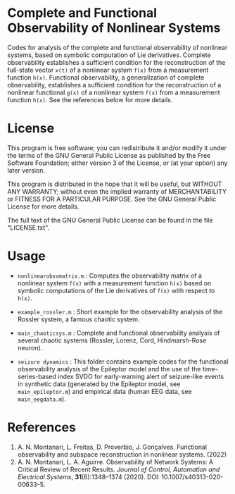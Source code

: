 # Complete and Functional Observability of Nonlinear Systems
Codes for analysis of the complete and functional observability of nonlinear systems, based on symbolic computation of Lie derivatives. Complete observability establishes a sufficient condition for the reconstruction of the full-state vector `x(t)` of a nonlinear system `f(x)` from a measurement function `h(x)`. Functional observability, a generalization of complete observability, establishes a sufficient condition for the reconstruction of a nonlinear functional `g(x)` of a nonlinear system `f(x)` from a measurement function `h(x)`. See the references below for more details.

# License

This program is free software; you can redistribute it and/or modify it under the terms of the GNU General Public License as published by the Free Software Foundation; either version 3 of the License, or (at your option) any later version.

This program is distributed in the hope that it will be useful, but WITHOUT ANY WARRANTY; without even the implied warranty of MERCHANTABILITY or FITNESS FOR A PARTICULAR PURPOSE. See the GNU General Public License for more details.

The full text of the GNU General Public License can be found in the file "LICENSE.txt".


# Usage

- `nonlinearobsvmatrix.m` : Computes the observability matrix of a nonlinear system `f(x)` with a measurement function `h(x)` based on symbolic computations of the Lie derivatives of `f(x)` with respect to `h(x)`.

- `example_rossler.m` : Short example for the observability analysis of the Rossler system, a famous chaotic system.

- `main_chaoticsys.m` : Complete and functional observability analysis of several chaotic systems (Rossler, Lorenz, Cord, Hindmarsh-Rose neuron).

- `seizure dynamics` : This folder contains example codes for the functional observability analysis of the Epileptor model and the use of the time-series-based index SVDO for early-warning alert of seizure-like events in synthetic data (generated by the Epileptor model, see `main_epileptor.m`) and empirical data (human EEG data, see `main_eegdata.m`).



# References
1.  A. N. Montanari, L. Freitas, D. Proverbio, J. Gonçalves. Functional observability and subspace reconstruction in nonlinear systems. (2022)
2.  A. N. Montanari, L. A. Aguirre. Observability of Network Systems: A Critical Review of Recent Results. *Journal of Control, Automation and Electrical Systems*, **31**(6):1348–1374 (2020). DOI: 10.1007/s40313-020-00633-5.

